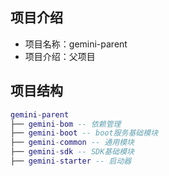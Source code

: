 ## 项目介绍

- 项目名称：gemini-parent 
- 项目介绍：父项目

## 项目结构

```lua 
gemini-parent
├── gemini-bom -- 依赖管理
├── gemini-boot -- boot服务基础模块
├── gemini-common -- 通用模块
├── gemini-sdk -- SDK基础模块
├── gemini-starter -- 启动器
```